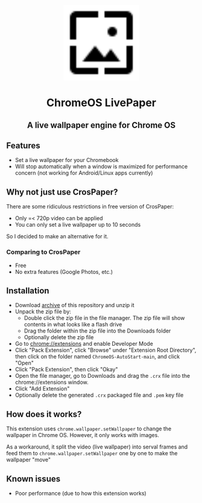 <p align="center">
  <img src="/icon.svg" height="200" alt="logo" />
</p>
<h1 align="center">ChromeOS LivePaper</h1>
<h2 align="center">A live wallpaper engine for Chrome OS</h2>

## Features
- Set a live wallpaper for your Chromebook
- Will stop automatically when a window is maximized for performance concern (not working for Android/Linux apps currently)

## Why not just use CrosPaper?
There are some ridiculous restrictions in free version of CrosPaper:
- Only =< 720p video can be applied
- You can only set a live wallpaper up to 10 seconds

So I decided to make an alternative for it.

### Comparing to CrosPaper
- Free
- No extra features (Google Photos, etc.)

## Installation

- Download [archive](https://github.com/supechicken/ChromeOS-LivePaper/archive/refs/tags/v1.0.zip) of this repository and unzip it
- Unpack the zip file by:
  - Double click the zip file in the file manager. The zip file will show contents in what looks like a flash drive
  - Drag the folder within the zip file into the Downloads folder
  - Optionally delete the zip file
- Go to [chrome://extensions](chrome://extensions) and enable Developer Mode
- Click "Pack Extension", click "Browse" under "Extension Root Directory", then click on the folder named `ChromeOS-AutoStart-main`, and click "Open"
- Click "Pack Extension", then click "Okay"
- Open the file manager, go to Downloads and drag the `.crx` file into the chrome://extensions window.
- Click "Add Extension"
- Optionally delete the generated `.crx` packaged file and `.pem` key file

## How does it works?

This extension uses `chrome.wallpaper.setWallpaper` to change the wallpaper in Chrome OS. However, it only works with images.

As a workaround, it split the video (live wallpaper) into serval frames and feed them to `chrome.wallpaper.setWallpaper` one by one to make the wallpaper "move"

## Known issues
- Poor performance (due to how this extension works)
